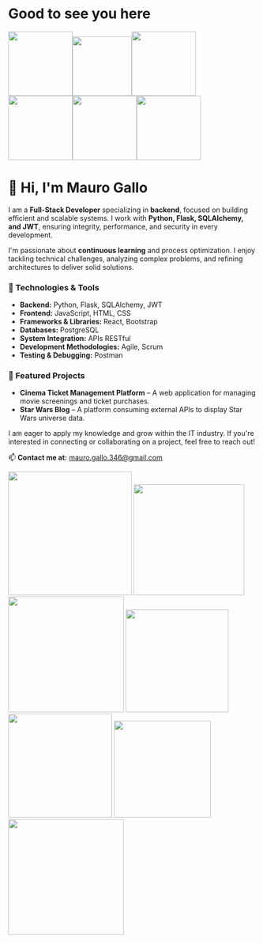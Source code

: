 # Good to see you here 

<img src="https://media.giphy.com/media/cmCEsJZHYBPels360q/giphy.gif?cid=ecf05e47gqp74jysaain1ie7xkmwe831873fe8jukgejagaz&ep=v1_stickers_search&rid=giphy.gif&ct=s" width=130px></img><img src="https://media.giphy.com/media/H83F4AfL798AmtKXIL/giphy.gif?cid=ecf05e47o3b4290av1c1t6ovd95ny2oed5ods8phm3dyj9qe&ep=v1_stickers_search&rid=giphy.gif&ct=s" width=120px></img><img src="https://media.giphy.com/media/v1.Y2lkPTc5MGI3NjExZGlpandiMTh0eGd0bTVtZzh4MjBpeTE5c3ZpZDRzMnlvcWR3anozaCZlcD12MV9zdGlja2Vyc19zZWFyY2gmY3Q9cw/qwi7fF1bfJQMPlTZ43/giphy.gif" width=130px></img><img src="https://media.giphy.com/media/juua9i2c2fA0AIp2iq/giphy.gif?cid=ecf05e47a45gw1fl05ttrl718xvsgwjg2b7edzfr6ptkh1wv&ep=v1_stickers_search&rid=giphy.gif&ct=s" width=130px></img><img src="https://media.giphy.com/media/FlJbvchalNGPH6M43X/giphy.gif?cid=ecf05e478zx4i58wbjebfi252u40kewqmu8n88pr11yymz27&ep=v1_stickers_search&rid=giphy.gif&ct=ts" width=130px></img><img src="https://media.giphy.com/media/JR7iS0j2YwfW9mopu3/giphy.gif?cid=ecf05e47o5mf9357g18ixh09xf98fhasx94hr7r2ntibv1b0&ep=v1_stickers_search&rid=giphy.gif&ct=s" width=130px></img>

# 👋 Hi, I'm Mauro Gallo  

I am a **Full-Stack Developer** specializing in **backend**, focused on building efficient and scalable systems. I work with **Python, Flask, SQLAlchemy, and JWT**, ensuring integrity, performance, and security in every development.  

I'm passionate about **continuous learning** and process optimization. I enjoy tackling technical challenges, analyzing complex problems, and refining architectures to deliver solid solutions.  

### 🔧 Technologies & Tools  
- **Backend:** Python, Flask, SQLAlchemy, JWT  
- **Frontend:** JavaScript, HTML, CSS  
- **Frameworks & Libraries:** React, Bootstrap  
- **Databases:** PostgreSQL  
- **System Integration:** APIs RESTful  
- **Development Methodologies:** Agile, Scrum  
- **Testing & Debugging:** Postman  

### 📌 Featured Projects  
- **Cinema Ticket Management Platform** – A web application for managing movie screenings and ticket purchases.  
- **Star Wars Blog** – A platform consuming external APIs to display Star Wars universe data.  

I am eager to apply my knowledge and grow within the IT industry. If you're interested in connecting or collaborating on a project, feel free to reach out!  

📫 **Contact me at:** mauro.gallo.346@gmail.com  

<img src="https://encrypted-tbn0.gstatic.com/images?q=tbn:ANd9GcSG06zD3zZuY2AZDs345CcI5XkAFv8msnGHTw&s" width="250"></img>
<img src="https://vercel.com/_next/image?url=https%3A%2F%2Fimages.ctfassets.net%2Fe5382hct74si%2F6Dqa9T8XOOC95yJb0z9jew%2Fce4932b8d23046f260510e24c1ec39e1%2Fthumbnail.png&w=3840&q=75" width="224"></img>
<img src="https://soyhorizonte.com/wp-content/uploads/2020/10/Javascript-by-SoyHorizonte.jpg" width="234"></img>
<img src="https://sigdeletras.com/images/blog/202004_react_leaflet/react.png" width="208"></img>
<img src="https://external-content.duckduckgo.com/iu/?u=https%3A%2F%2Fkajabi-storefronts-production.kajabi-cdn.com%2Fkajabi-storefronts-production%2Fthemes%2F3067767%2Fsettings_images%2Fomx3KZGSamzipD0jXUwg_file.jpg&f=1&nofb=1&ipt=037fb97c6c212e66b80fb43998874c9d278399c80caf5b88136d2322820817e5&ipo=images" width="210"></img>
<img src="https://external-content.duckduckgo.com/iu/?u=http%3A%2F%2Fwww.solucionex.com%2Fsites%2Fdefault%2Ffiles%2Fposts%2Fimagen%2Fgit.jpg&f=1&nofb=1&ipt=80e6d049fc199ad4b89d92ad2e9542b2a888c9d65d4ab0148d5e8d893800b7de&ipo=images" width=196px></img>
<img src="https://external-content.duckduckgo.com/iu/?u=https%3A%2F%2Fstatic.vecteezy.com%2Fsystem%2Fresources%2Fpreviews%2F017%2F119%2F660%2Foriginal%2Fgithub-logo-git-hub-icon-with-text-on-white-and-black-background-free-vector.jpg&f=1&nofb=1&ipt=10391a8fd8c56f89e389ea5c75616e007cdfbf1b4903ce8642614f7da04f986d&ipo=images" width="234"></img>

<!--
- 👯 I’m looking to collaborate on ...
- 🤔 I’m looking for help with ...
- 💬 Ask me about ...

- 📫 How to reach me: ...
- 😄 Pronouns: ...
- ⚡ Fun fact: ...
-->

